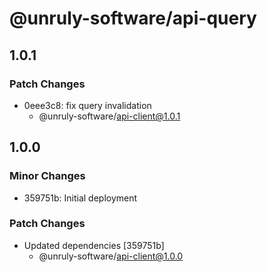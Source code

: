 # @unruly-software/api-query

## 1.0.1

### Patch Changes

- 0eee3c8: fix query invalidation
  - @unruly-software/api-client@1.0.1

## 1.0.0

### Minor Changes

- 359751b: Initial deployment

### Patch Changes

- Updated dependencies [359751b]
  - @unruly-software/api-client@1.0.0
